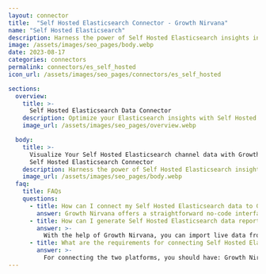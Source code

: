 ```yaml
---
layout: connector
title:  "Self Hosted Elasticsearch Connector - Growth Nirvana"
name: "Self Hosted Elasticsearch"
description: Harness the power of Self Hosted Elasticsearch insights integrated into Looker Studio for strategic search optimization decisions.
image: /assets/images/seo_pages/body.webp
date: 2023-08-17
categories: connectors
permalink: connectors/es_self_hosted
icon_url: /assets/images/seo_pages/connectors/es_self_hosted

sections:
  overview:
    title: >-
      Self Hosted Elasticsearch Data Connector
    description: Optimize your Elasticsearch insights with Self Hosted Elasticsearch integration. Seamlessly merge Elasticsearch data with Looker Studio's analytical capabilities, unlocking insights that drive search performance strategies, data indexing, and operational excellence.
    image_url: /assets/images/seo_pages/overview.webp

  body:
    title: >-
      Visualize Your Self Hosted Elasticsearch channel data with Growth Nirvana's
      Self Hosted Elasticsearch Connector
    description: Harness the power of Self Hosted Elasticsearch insights integrated into Looker Studio for strategic search optimization decisions.
    image_url: /assets/images/seo_pages/body.webp
  faq:
    title: FAQs
    questions:
      - title: How can I connect my Self Hosted Elasticsearch data to Google Data Studio/Looker Studio?
        answer: Growth Nirvana offers a straightforward no-code interface to connect to Self Hosted Elasticsearch data sources.
      - title: How can I generate Self Hosted Elasticsearch data reports in Looker Studio?
        answer: >-
          With the help of Growth Nirvana, you can import live data from Self Hosted Elasticsearch into Looker Studio. These data can be viewed in charts, tables, and dashboards to generate branded reports that can be shared instantly.
      - title: What are the requirements for connecting Self Hosted Elasticsearch and Looker Studio?
        answer: >-
          For connecting the two platforms, you should have: Growth Nirvana Account and Self Hosted Elasticsearch Ads Account
---
```

